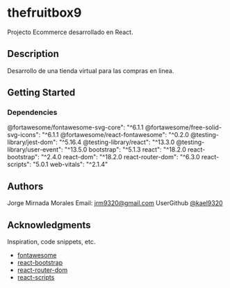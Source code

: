 # thefruitbox9

Projecto Ecommerce desarrollado en React.

## Description

Desarrollo de una tienda virtual para las compras en linea.

## Getting Started

### Dependencies
@fortawesome/fontawesome-svg-core": "^6.1.1
@fortawesome/free-solid-svg-icons": "^6.1.1
@fortawesome/react-fontawesome": "^0.2.0
@testing-library/jest-dom": "^5.16.4
@testing-library/react": "^13.3.0
@testing-library/user-event": "^13.5.0
bootstrap": "^5.1.3
react": "^18.2.0
react-bootstrap": "^2.4.0
react-dom": "^18.2.0
react-router-dom": "^6.3.0
react-scripts": "5.0.1
web-vitals": "^2.1.4"

## Authors

Jorge Mirnada Morales
Email: jrm9320@gmail.com
UserGithub
[@kael9320](https://github.com/kael9320)

## Acknowledgments
Inspiration, code snippets, etc.
* [fontawesome](https://fontawesome.com/v6/docs/web/use-with/react/add-icons#contentHeader)
* [react-bootstrap](https://react-bootstrap.github.io/)
* [react-router-dom](https://www.npmjs.com/package/react-router-dom)
* [react-scripts](https://github.com/facebook/create-react-app/tree/main/packages/react-scripts)